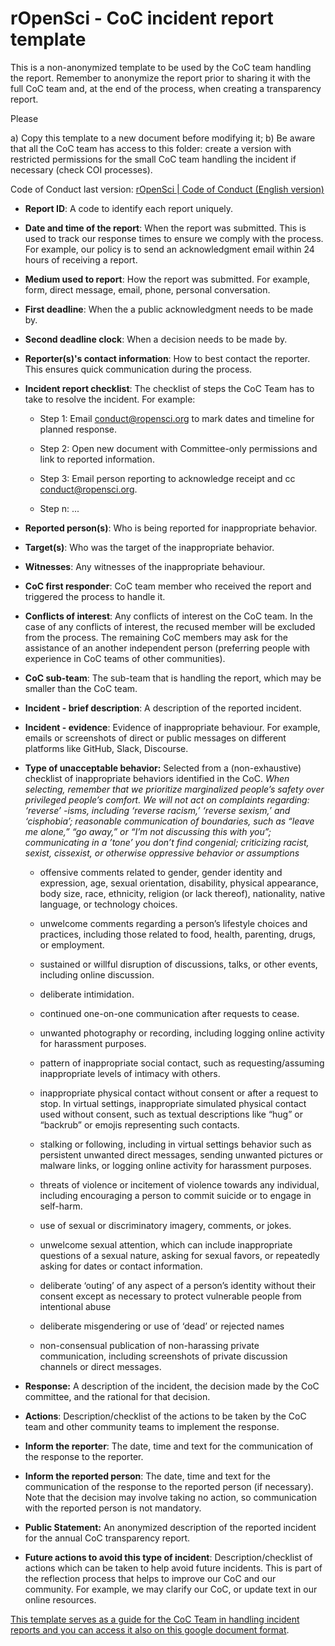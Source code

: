 # rOpenSci - CoC incident report template

This is a non-anonymized template to be used by the CoC team handling the report. Remember to anonymize the report prior to sharing it with the full CoC team and, at the end of the process, when creating a transparency report.

Please

a) Copy this template to a new document before modifying it; 
b) Be aware that all the CoC team has access to this folder: create a version with restricted permissions for the small CoC team handling the incident if necessary (check COI processes).

Code of Conduct last version: [rOpenSci | Code of Conduct (English version)](https://ropensci.org/code-of-conduct/) 


-   **Report ID**: A code to identify each report uniquely.

-   **Date and time of the report**: When the report was submitted. This is used to track our response times to ensure we comply with the process. For example, our policy is to send an acknowledgment email within 24 hours of receiving a report.

-   **Medium used to report**: How the report was submitted. For example, form, direct message, email, phone, personal conversation.

-   **First deadline**: When the a public acknowledgment needs to be made by.

-   **Second deadline clock**: When a decision needs to be made by.

-   **Reporter(s)'s contact information**: How to best contact the reporter. This ensures quick communication during the process.

-   **Incident report checklist**: The checklist of steps the CoC Team has to take to resolve the incident. For example:

    -   Step 1: Email conduct@ropensci.org to mark dates and timeline for planned response.

    -   Step 2: Open new document with Committee-only permissions and link to reported information.

    -   Step 3: Email person reporting to acknowledge receipt and cc conduct@ropensci.org.

    -   Step n: ...

-   **Reported person(s)**: Who is being reported for inappropriate behavior.

-   **Target(s)**: Who was the target of the inappropriate behavior.

-   **Witnesses**: Any witnesses of the inappropriate behaviour.

-   **CoC first responder**: CoC team member who received the report and triggered the process to handle it.

- **Conflicts of interest**: Any conflicts of interest on the CoC team. In the case of any conflicts of interest, the recused member will be excluded from the process. The remaining CoC members may ask for the assistance of an another independent person (preferring people with experience in CoC teams of other communities).
-   **CoC sub-team**:  The sub-team that is handling the report, which may be smaller than the CoC team.

-   **Incident - brief description**: A description of the reported incident.

-   **Incident - evidence**: Evidence of inappropriate behaviour. For example, emails or screenshots of direct or public messages on different platforms like GitHub, Slack, Discourse.

-   **Type of unacceptable behavior:** Selected from a (non-exhaustive) checklist of inappropriate behaviors identified in the CoC.  _When selecting, remember that we prioritize marginalized people’s safety over privileged people’s comfort. We will not act on complaints regarding: ‘reverse’ -isms, including ‘reverse racism,’ ‘reverse sexism,’ and ‘cisphobia’; reasonable communication of boundaries, such as “leave me alone,” “go away,” or “I’m not discussing this with you”; communicating in a ’tone’ you don’t find congenial;  criticizing racist, sexist, cissexist, or otherwise oppressive behavior or assumptions_

    -   offensive comments related to gender, gender identity and expression, age, sexual orientation, disability, physical appearance, body size, race, ethnicity, religion (or lack thereof), nationality, native language, or technology choices.

    -   unwelcome comments regarding a person’s lifestyle choices and practices, including those related to food, health, parenting, drugs, or employment.

    -   sustained or willful disruption of discussions, talks, or other events, including online discussion.

    -   deliberate intimidation.

    -   continued one-on-one communication after requests to cease.

    -   unwanted photography or recording, including logging online activity for harassment purposes.

    -   pattern of inappropriate social contact, such as requesting/assuming inappropriate levels of intimacy with others.

    -   inappropriate physical contact without consent or after a request to stop. In virtual settings, inappropriate simulated physical contact used without consent, such as textual descriptions like “hug” or “backrub” or emojis representing such contacts.

    -   stalking or following, including in virtual settings behavior such as persistent unwanted direct messages, sending unwanted pictures or malware links, or logging online activity for harassment purposes.

    -   threats of violence or incitement of violence towards any individual, including encouraging a person to commit suicide or to engage in self-harm.

    -   use of sexual or discriminatory imagery, comments, or jokes.

    -   unwelcome sexual attention, which can include inappropriate questions of a sexual nature, asking for sexual favors, or repeatedly asking for dates or contact information.

    -   deliberate ‘outing’ of any aspect of a person’s identity without their consent except as necessary to protect vulnerable people from intentional abuse

    -   deliberate misgendering or use of ‘dead’ or rejected names

    -   non-consensual publication of non-harassing private communication, including screenshots of private discussion channels or direct messages.


* **Response:** A description of the incident, the decision made by the CoC committee, and the rational for that decision.

* **Actions**: Description/checklist of the actions to be taken by the CoC team and other community teams to implement the response.

* **Inform the reporter**: The date, time and text for the communication of the response to the reporter. 

* **Inform the reported person**: The date, time and text for the communication of the response to the reported person (if necessary). Note that the decision may involve taking no action, so communication with the reported person is not mandatory. 

* **Public Statement:** An anonymized description of the reported incident for the annual CoC transparency report.

* **Future actions to avoid this type of incident**: Description/checklist of actions which can be taken to help avoid future incidents. 
This is part of the reflection process that helps to improve our CoC and our community. For example, we may clarify our CoC, or update text in our online resources.

[This template serves as a guide for the CoC Team in handling incident reports and you can access it also on this google document format](https://docs.google.com/document/d/1_CIFwszBLbfKcewf11Fl76UP6IcSpHBC98XhK8V4LvM/).
